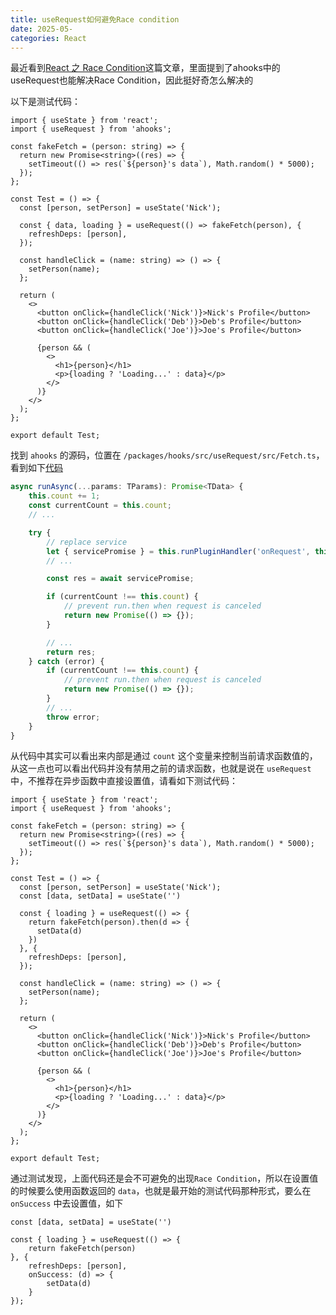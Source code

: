 ```yaml
---
title: useRequest如何避免Race condition
date: 2025-05-
categories: React
---
```


最近看到[React 之 Race Condition](https://juejin.cn/post/7163202327594139679)这篇文章，里面提到了ahooks中的useRequest也能解决Race Condition，因此挺好奇怎么解决的

以下是测试代码：

```tsx
import { useState } from 'react';
import { useRequest } from 'ahooks';

const fakeFetch = (person: string) => {
  return new Promise<string>((res) => {
    setTimeout(() => res(`${person}'s data`), Math.random() * 5000);
  });
};

const Test = () => {
  const [person, setPerson] = useState('Nick');

  const { data, loading } = useRequest(() => fakeFetch(person), {
    refreshDeps: [person],
  });

  const handleClick = (name: string) => () => {
    setPerson(name);
  };

  return (
    <>
      <button onClick={handleClick('Nick')}>Nick's Profile</button>
      <button onClick={handleClick('Deb')}>Deb's Profile</button>
      <button onClick={handleClick('Joe')}>Joe's Profile</button>

      {person && (
        <>
          <h1>{person}</h1>
          <p>{loading ? 'Loading...' : data}</p>
        </>
      )}
    </>
  );
};

export default Test;
```

找到 `ahooks` 的源码，位置在 `/packages/hooks/src/useRequest/src/Fetch.ts`，看到如下[代码](https://github.com/alibaba/hooks/blob/master/packages/hooks/src/useRequest/src/Fetch.ts#L45)

```ts
async runAsync(...params: TParams): Promise<TData> {
	this.count += 1;
	const currentCount = this.count;
	// ...

	try {
		// replace service
		let { servicePromise } = this.runPluginHandler('onRequest', this.serviceRef.current, params);
		// ...

		const res = await servicePromise;

		if (currentCount !== this.count) {
			// prevent run.then when request is canceled
			return new Promise(() => {});
		}

		// ...
		return res;
	} catch (error) {
		if (currentCount !== this.count) {
			// prevent run.then when request is canceled
			return new Promise(() => {});
		}
		// ...
		throw error;
	}
}
```

从代码中其实可以看出来内部是通过 `count` 这个变量来控制当前请求函数值的，从这一点也可以看出代码并没有禁用之前的请求函数，也就是说在 `useRequest` 中，不推荐在异步函数中直接设置值，请看如下测试代码：

```tsx
import { useState } from 'react';
import { useRequest } from 'ahooks';

const fakeFetch = (person: string) => {
  return new Promise<string>((res) => {
    setTimeout(() => res(`${person}'s data`), Math.random() * 5000);
  });
};

const Test = () => {
  const [person, setPerson] = useState('Nick');
  const [data, setData] = useState('')

  const { loading } = useRequest(() => {
    return fakeFetch(person).then(d => {
      setData(d)
    })
  }, {
    refreshDeps: [person],
  });

  const handleClick = (name: string) => () => {
    setPerson(name);
  };

  return (
    <>
      <button onClick={handleClick('Nick')}>Nick's Profile</button>
      <button onClick={handleClick('Deb')}>Deb's Profile</button>
      <button onClick={handleClick('Joe')}>Joe's Profile</button>

      {person && (
        <>
          <h1>{person}</h1>
          <p>{loading ? 'Loading...' : data}</p>
        </>
      )}
    </>
  );
};

export default Test;
```

通过测试发现，上面代码还是会不可避免的出现`Race Condition`，所以在设置值的时候要么使用函数返回的 `data`，也就是最开始的测试代码那种形式，要么在 `onSuccess` 中去设置值，如下

```tsx
const [data, setData] = useState('')

const { loading } = useRequest(() => {
	return fakeFetch(person)
}, {
	refreshDeps: [person],
	onSuccess: (d) => {
		setData(d)
	}
});
```
